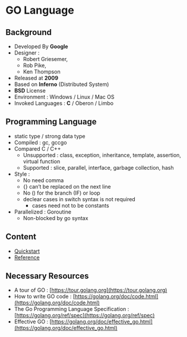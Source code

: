 # GO Language



## Background
* Developed By **Google**
* Designer : 
    * Robert Griesemer, 
    * Rob Pike, 
    * Ken Thompson
* Released at **2009**
* Based on **Inferno** (Distributed System)
* **BSD** License
* Environment : Windows / Linux / Mac OS
* Invoked Languages : **C** / Oberon / Limbo



## Programming Language

* static type / strong data type
* Compiled : gc, gccgo
* Compared C / C++
    * Unsupported : class, exception, inheritance, template, assertion, virtual function
    * Supported : slice, parallel, interface, garbage collection, hash
* Style : 
    * No need comma
    * {} can’t be replaced on the next line
    * No () for the branch (IF) or loop
    * declear cases in switch syntax is not required
        * cases need not to be constants
* Parallelized : Goroutine
    * Non-blocked by go syntax



## Content

* [Quickstart](quickstart.md)
* [Reference](reference.md)




## Necessary Resources
* A tour of GO : [https://tour.golang.org](https://tour.golang.org)
* How to write GO code : [https://golang.org/doc/code.html](https://golang.org/doc/code.html)
* The Go Programming Language Specification : [https://golang.org/ref/spec](https://golang.org/ref/spec)
* Effective GO : [https://golang.org/doc/effective_go.html](https://golang.org/doc/effective_go.html)


